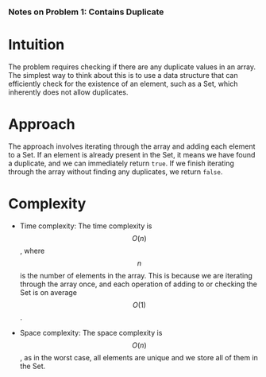 ### **Notes on Problem 1: Contains Duplicate**

# Intuition
The problem requires checking if there are any duplicate values in an array. The simplest way to think about this is to use a data structure that can efficiently check for the existence of an element, such as a Set, which inherently does not allow duplicates.

# Approach
The approach involves iterating through the array and adding each element to a Set. If an element is already present in the Set, it means we have found a duplicate, and we can immediately return `true`. If we finish iterating through the array without finding any duplicates, we return `false`.

# Complexity
- Time complexity:
The time complexity is $$O(n)$$, where $$n$$ is the number of elements in the array. This is because we are iterating through the array once, and each operation of adding to or checking the Set is on average $$O(1)$$.

- Space complexity:
The space complexity is $$O(n)$$, as in the worst case, all elements are unique and we store all of them in the Set.
